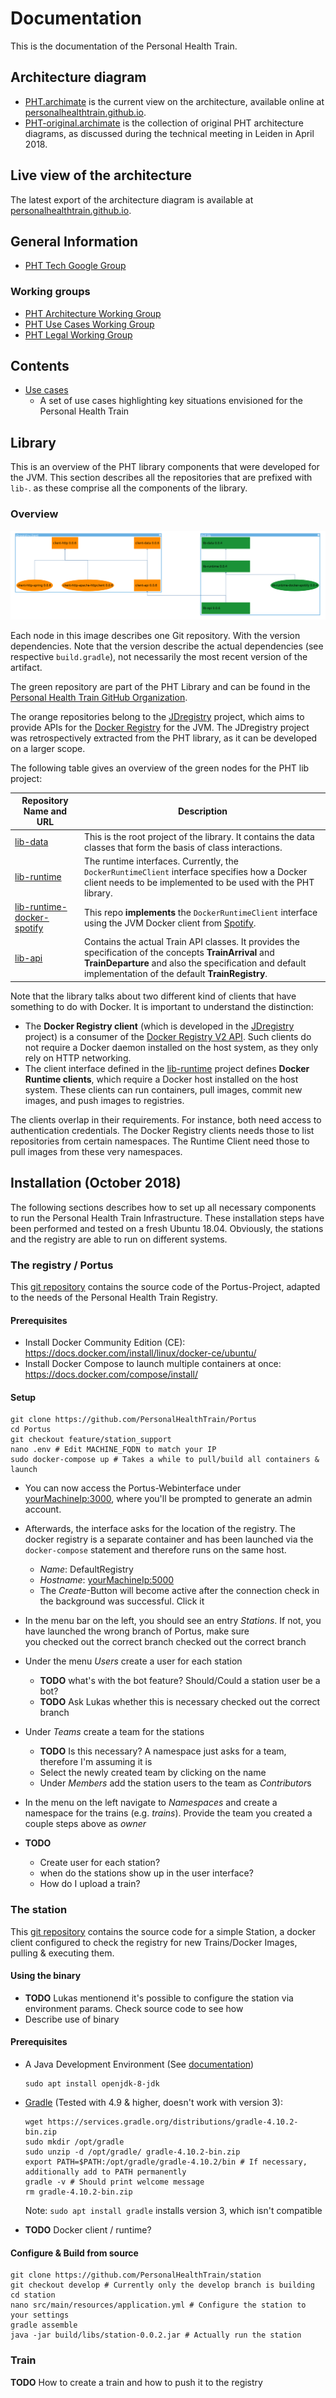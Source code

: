 # Documentation

This is the documentation of the Personal Health Train.

## Architecture diagram
- [PHT.archimate](PHT.archimate) is the current view on the architecture, available online at [personalhealthtrain.github.io](https://personalhealthtrain.github.io/Documentation/).
- [PHT-original.archimate](PHT-original.archimate) is the collection of original PHT architecture diagrams, as discussed during the technical meeting in Leiden in April 2018.

## Live view of the architecture
The latest export of the architecture diagram is available at [personalhealthtrain.github.io](https://personalhealthtrain.github.io/Documentation/).

## General Information

- [PHT Tech Google Group](https://groups.google.com/a/go-fair.org/forum/#!forum/pht-tech)

### Working groups

- [PHT Architecture Working Group](https://groups.google.com/a/go-fair.org/forum/#!forum/pht-tech-architecture)
- [PHT Use Cases Working Group](https://groups.google.com/a/go-fair.org/forum/#!forum/pht-tech-usecases)
- [PHT Legal Working Group](https://groups.google.com/a/go-fair.org/forum/#!forum/pht-tech-legal)

## Contents

- [Use cases](https://github.com/PersonalHealthTrain/Documentation/wiki/Use-Cases)
    - A set of use cases highlighting key situations envisioned for the Personal Health Train



## Library
This is an overview of the PHT library components that were developed for the JVM.
This section describes all the repositories that are prefixed with `lib-`. as
these comprise all the components of the library.

### Overview
![PHT Library](https://github.com/PersonalHealthTrain/Documentation/blob/master/figures/lib.png?raw=true "PHT Library")

Each node in this image describes one Git repository.
With the version dependencies.
Note that the version describe the actual dependencies (see respective `build.gradle`), not necessarily the most
recent version of the artifact.

The green repository are part of the PHT Library
and can be found in the [Personal Health Train GitHub Organization](https://github.com/PersonalHealthTrain).

The orange repositories belong to the [JDregistry](https://github.com/jdregistry)
project, which aims to provide APIs for the [Docker Registry](https://docs.docker.com/registry/) for the JVM. The JDregistry project was retrospectively extracted from the PHT library,
as it can be developed on a larger scope.

The following table gives an overview of the green nodes for the PHT lib project:

Repository Name and URL                                     | Description
------------------------------------------------------------|-------------
[lib-data](https://github.com/PersonalHealthTrain/lib-data) | This is the root project of the library. It contains the data classes that form the basis of class interactions.
[lib-runtime](https://github.com/PersonalHealthTrain/lib-runtime) | The runtime interfaces. Currently, the `DockerRuntimeClient` interface specifies how a Docker client needs to be implemented to be used with the PHT library.
[lib-runtime-docker-spotify](https://github.com/PersonalHealthTrain/lib-runtime-docker-spotify) | This repo **implements** the `DockerRuntimeClient` interface using the JVM Docker client from [Spotify](https://github.com/spotify/docker-client).   |
[lib-api](https://github.com/PersonalHealthTrain/lib-api) | Contains the actual Train API classes. It provides the specification of the concepts **TrainArrival** and **TrainDeparture** and also the specification and default implementation of the default **TrainRegistry**.  |  

Note that the library talks about two different kind of clients that have
something to do with Docker. It is important to understand the distinction:

* The **Docker Registry client** (which is developed in the
  [JDregistry](https://github.com/jdregistry) project) is a consumer of the
  [Docker Registry V2 API](https://docs.docker.com/registry/spec/api).
  Such clients do not require a Docker daemon installed on the host system,
  as they only rely on HTTP networking.
* The client interface defined in the
  [lib-runtime](https://github.com/PersonalHealthTrain/lib-runtime) project
  defines **Docker Runtime clients**, which require a Docker host installed on the host
  system. These clients can run containers, pull images, commit new images, and
  push images to registries.

The clients overlap in their requirements. For instance, both need access to
authentication credentials. The Docker Registry clients needs those to list
repositories from certain namespaces. The Runtime Client need those to pull
images from these very namespaces.

## Installation (October 2018)

The following sections describes how to set up all necessary components to run the Personal Health Train Infrastructure.
These installation steps have been performed and tested on a fresh Ubuntu 18.04.
Obviously, the stations and the registry are able to run on different systems.

### The registry / Portus

This [git repository](https://github.com/PersonalHealthTrain/Portus) contains the source code of the Portus-Project, adapted to the
needs of the Personal Health Train Registry.

#### Prerequisites

- Install Docker Community Edition (CE): <https://docs.docker.com/install/linux/docker-ce/ubuntu/>
- Install Docker Compose to launch multiple containers at once: <https://docs.docker.com/compose/install/>

#### Setup

```shell
git clone https://github.com/PersonalHealthTrain/Portus
cd Portus
git checkout feature/station_support
nano .env # Edit MACHINE_FQDN to match your IP
sudo docker-compose up # Takes a while to pull/build all containers & launch
```

- You can now access the Portus-Webinterface under <yourMachineIp:3000>, where you'll be prompted to generate an admin account.
- Afterwards, the interface asks for the location of the registry. The docker registry is a separate container and 
  has been launched via the `docker-compose` statement and therefore runs on the same host.
  - *Name*: DefaultRegistry
  - *Hostname*: <yourMachineIp:5000>
  - The *Create*-Button will become active after the connection check in the background was successful. Click it
- In the menu bar on the left, you should see an entry *Stations*. If not, you have launched the wrong branch of Portus, make sure  
  you checked out the correct branch
  checked out the correct branch
- Under the menu *Users* create a user for each station
  - **TODO** what's with the bot feature? Should/Could a station user be a bot?
  - **TODO** Ask Lukas whether this is necessary checked out the correct branch
- Under *Teams* create a team for the stations
  - **TODO** Is this necessary? A namespace just asks for a team, therefore I'm assuming it is
  - Select the newly created team by clicking on the name
  - Under *Members* add the station users to the team as *Contributor*s
- In the menu on the left navigate to *Namespaces* and create a namespace for the trains (e.g. *trains*). Provide the team you created
  a couple steps above as *owner*

- **TODO**
  - Create user for each station?
  - when do the stations show up in the user interface?
  - How do I upload a train?

### The station

This [git repository](https://github.com/PersonalHealthTrain/station) contains the source code for a simple Station, a docker client
configured to check the registry for new Trains/Docker Images, pulling & executing them.

#### Using the binary

- **TODO** Lukas mentionend it's possible to configure the station via environment params. Check source code to see how
- Describe use of binary

#### Prerequisites

- A Java Development Environment (See [documentation](https://github.com/PersonalHealthTrain/station#prerequisites))

  ``` shell
  sudo apt install openjdk-8-jdk
  ```

- [Gradle](https://gradle.org/install/) (Tested with 4.9 & higher, doesn't work with version 3):

  ```shell
  wget https://services.gradle.org/distributions/gradle-4.10.2-bin.zip
  sudo mkdir /opt/gradle
  sudo unzip -d /opt/gradle/ gradle-4.10.2-bin.zip
  export PATH=$PATH:/opt/gradle/gradle-4.10.2/bin # If necessary, additionally add to PATH permanently
  gradle -v # Should print welcome message
  rm gradle-4.10.2-bin.zip
  ```

  Note: `sudo apt install gradle` installs version 3, which isn't compatible

- **TODO** Docker client / runtime?

#### Configure & Build from source

```shell
git clone https://github.com/PersonalHealthTrain/station
git checkout develop # Currently only the develop branch is building
cd station
nano src/main/resources/application.yml # Configure the station to your settings
gradle assemble
java -jar build/libs/station-0.0.2.jar # Actually run the station
```

### Train

 **TODO** How to create a train and how to push it to the registry
